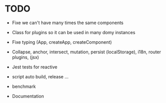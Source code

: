 # TODO

- Fixe we can't have many times the same components
- Class for plugins so it can be used in many domy instances
- Fixe typing (App, createApp, createComponent)

- Collapse, anchor, intersect, mutation, persist (localStorage), i18n, router plugins, (jsx)
- Jest tests for reactive
- script auto build, release ...
- benchmark
- Documentation
